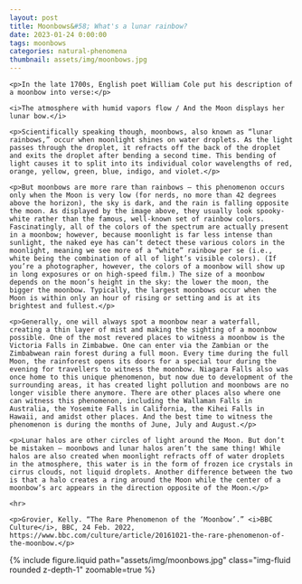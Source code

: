 ```yaml
---
layout: post
title: Moonbows&#58; What's a lunar rainbow?
date: 2023-01-24 0:00:00
tags: moonbows
categories: natural-phenomena
thumbnail: assets/img/moonbows.jpg
---
```


<div>

    <p>In the late 1700s, English poet William Cole put his description of a moonbow into verse:</p>

    <i>The atmosphere with humid vapors flow / And the Moon displays her lunar bow.</i>

    <p>Scientifically speaking though, moonbows, also known as “lunar rainbows,” occur when moonlight shines on water droplets. As the light passes through the droplet, it refracts off the back of the droplet and exits the droplet after bending a second time. This bending of light causes it to split into its individual color wavelengths of red, orange, yellow, green, blue, indigo, and violet.</p>

    <p>But moonbows are more rare than rainbows — this phenomenon occurs only when the Moon is very low (for nerds, no more than 42 degrees above the horizon), the sky is dark, and the rain is falling opposite the moon. As displayed by the image above, they usually look spooky-white rather than the famous, well-known set of rainbow colors. Fascinatingly, all of the colors of the spectrum are actually present in a moonbow; however, because moonlight is far less intense than sunlight, the naked eye has can’t detect these various colors in the moonlight, meaning we see more of a “white” rainbow per se (i.e., white being the combination of all of light’s visible colors). (If you’re a photographer, however, the colors of a moonbow will show up in long exposures or on high-speed film.) The size of a moonbow depends on the moon’s height in the sky: the lower the moon, the bigger the moonbow. Typically, the largest moonbows occur when the Moon is within only an hour of rising or setting and is at its brightest and fullest.</p>

    <p>Generally, one will always spot a moonbow near a waterfall, creating a thin layer of mist and making the sighting of a moonbow possible. One of the most revered places to witness a moonbow is the Victoria Falls in Zimbabwe. One can enter via the Zambian or the Zimbabwean rain forest during a full moon. Every time during the full Moon, the rainforest opens its doors for a special tour during the evening for travellers to witness the moonbow. Niagara Falls also was once home to this unique phenomenon, but now due to development of the surrounding areas, it has created light pollution and moonbows are no longer visible there anymore. There are other places also where one can witness this phenomenon, including the Wallaman Falls in Australia, the Yosemite Falls in California, the Kihei Falls in Hawaii, and amidst other places. And the best time to witness the phenomenon is during the months of June, July and August.</p>

    <p>Lunar halos are other circles of light around the Moon. But don’t be mistaken — moonbows and lunar halos aren’t the same thing! While halos are also created when moonlight refracts off of water droplets in the atmosphere, this water is in the form of frozen ice crystals in cirrus clouds, not liquid droplets. Another difference between the two is that a halo creates a ring around the Moon while the center of a moonbow’s arc appears in the direction opposite of the Moon.</p>

    <hr>

    <p>Grovier, Kelly. “The Rare Phenomenon of the ‘Moonbow’.” <i>BBC Culture</i>, BBC, 24 Feb. 2022, https://www.bbc.com/culture/article/20161021-the-rare-phenomenon-of-the-moonbow.</p>

</div>

<div class="row mt-3">
    <div class="col-sm mt-3 mt-md-0">
        {% include figure.liquid path="assets/img/moonbows.jpg" class="img-fluid rounded z-depth-1" zoomable=true %}
    </div>
</div>
